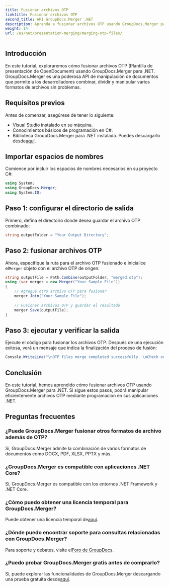 ```yaml
---
title: Fusionar archivos OTP
linktitle: Fusionar archivos OTP
second_title: API GroupDocs.Merger .NET
description: Aprenda a fusionar archivos OTP usando GroupDocs.Merger para .NET. Esta guía paso a paso lo guiará a través del proceso sin problemas.
weight: 14
url: /es/net/presentation-merging/merging-otp-files/
---
```

## Introducción
En este tutorial, exploraremos cómo fusionar archivos OTP (Plantilla de presentación de OpenDocument) usando GroupDocs.Merger para .NET. GroupDocs.Merger es una poderosa API de manipulación de documentos que permite a los desarrolladores combinar, dividir y manipular varios formatos de archivos sin problemas.
## Requisitos previos
Antes de comenzar, asegúrese de tener lo siguiente:
- Visual Studio instalado en su máquina.
- Conocimientos básicos de programación en C#.
-  Biblioteca GroupDocs.Merger para .NET instalada. Puedes descargarlo desde[aquí](https://releases.groupdocs.com/merger/net/).

## Importar espacios de nombres
Comience por incluir los espacios de nombres necesarios en su proyecto C#:
```csharp
using System; 
using GroupDocs.Merger;
using System.IO;
```
## Paso 1: configurar el directorio de salida
Primero, defina el directorio donde desea guardar el archivo OTP combinado:
```csharp
string outputFolder = "Your Output Directory";
```
## Paso 2: fusionar archivos OTP
 Ahora, especifique la ruta para el archivo OTP fusionado e inicialice el`Merger` objeto con el archivo OTP de origen:
```csharp
string outputFile = Path.Combine(outputFolder, "merged.otp");
using (var merger = new Merger("Your Sample File"))
{
    // Agregue otro archivo OTP para fusionar
    merger.Join("Your Sample File");
    
    // Fusionar archivos OTP y guardar el resultado
    merger.Save(outputFile);
}
```
## Paso 3: ejecutar y verificar la salida
Ejecute el código para fusionar los archivos OTP. Después de una ejecución exitosa, verá un mensaje que indica la finalización del proceso de fusión:
```csharp
Console.WriteLine("\nOTP files merge completed successfully. \nCheck output in {0}", outputFolder);
```

## Conclusión
En este tutorial, hemos aprendido cómo fusionar archivos OTP usando GroupDocs.Merger para .NET. Si sigue estos pasos, podrá manipular eficientemente archivos OTP mediante programación en sus aplicaciones .NET.

## Preguntas frecuentes
### ¿Puede GroupDocs.Merger fusionar otros formatos de archivo además de OTP?
Sí, GroupDocs.Merger admite la combinación de varios formatos de documentos como DOCX, PDF, XLSX, PPTX y más.
### ¿GroupDocs.Merger es compatible con aplicaciones .NET Core?
Sí, GroupDocs.Merger es compatible con los entornos .NET Framework y .NET Core.
### ¿Cómo puedo obtener una licencia temporal para GroupDocs.Merger?
 Puede obtener una licencia temporal de[aquí](https://purchase.groupdocs.com/temporary-license/).
### ¿Dónde puedo encontrar soporte para consultas relacionadas con GroupDocs.Merger?
 Para soporte y debates, visite el[Foro de GroupDocs](https://forum.groupdocs.com/c/merger/32).
### ¿Puedo probar GroupDocs.Merger gratis antes de comprarlo?
 Sí, puede explorar las funcionalidades de GroupDocs.Merger descargando una prueba gratuita desde[aquí](https://releases.groupdocs.com/).